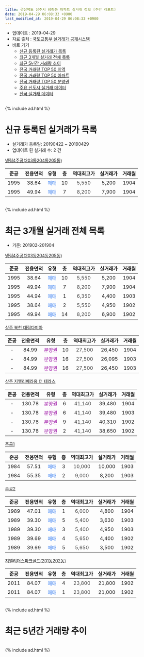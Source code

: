 ```yaml
---
title: 경상북도 상주시 냉림동 아파트 실거래 정보 (주간 레포트)
date: 2019-04-29 06:08:33 +0900
last_modified_at: 2019-04-29 06:08:33 +0900
---
```


* 업데이트 : 2019-04-29
* 자료 출처 : [국토교통부 실거래가 공개시스템](http://rt.molit.go.kr)
* 바로 가기
    * [신규 등록된 실거래가 목록](#신규-등록된-실거래가-목록)
    * [최근 3개월 실거래 전체 목록](#최근-3개월-실거래-전체-목록)
    * [최근 5년간 거래량 추이](#최근-5년간-거래량-추이)
    * [전국 거래량 TOP 50 지역](https://inasie.github.io/apt-trade-info/최근-3개월-전국에서-가장-거래가-많이-발생한-지역)
    * [전국 거래량 TOP 50 아파트](https://inasie.github.io/apt-trade-info/최근-3개월-전국에서-가장-거래가-많이-발생한-아파트)
    * [전국 거래량 TOP 50 분양권](https://inasie.github.io/apt-trade-info/최근-3개월-전국에서-가장-거래가-많이-발생한-분양권)
    * [주요 신도시 실거래 데이터](https://inasie.github.io/apt-trade-info/주요-신도시)
    * [전국 실거래 데이터](https://inasie.github.io/apt-trade-info/전국)
<br>
{% include ad.html %}
<br>

# 신규 등록된 실거래가 목록
* 실거래가 등록일: 20190422 ~ 20190429
* 업데이트 된 실거래 수: 2 건


[냉림4주공(203동204동205동)](https://search.naver.com/search.naver?query=%EA%B2%BD%EC%83%81%EB%B6%81%EB%8F%84+%EC%83%81%EC%A3%BC%EC%8B%9C+%EB%83%89%EB%A6%BC%EB%8F%99+%EB%83%89%EB%A6%BC4%EC%A3%BC%EA%B3%B5%28203%EB%8F%99204%EB%8F%99205%EB%8F%99%29)

|준공|전용면적|유형|층|역대최고가|실거래가|거래월|
|:---:|:---:|:---:|:---:|:---:|:---:|:---:|
|1995|38.64|<span style="color:#4285f3">매매</span>|10|<span style="color:#444444">5,550</span>|5,200|1904|
|1995|49.94|<span style="color:#4285f3">매매</span>|7|<span style="color:#444444">8,200</span>|7,900|1904|


<br>
{% include ad.html %}
<br>

# 최근 3개월 실거래 전체 목록
* 기준: 201902-201904


[냉림4주공(203동204동205동)](https://search.naver.com/search.naver?query=%EA%B2%BD%EC%83%81%EB%B6%81%EB%8F%84+%EC%83%81%EC%A3%BC%EC%8B%9C+%EB%83%89%EB%A6%BC%EB%8F%99+%EB%83%89%EB%A6%BC4%EC%A3%BC%EA%B3%B5%28203%EB%8F%99204%EB%8F%99205%EB%8F%99%29)

|준공|전용면적|유형|층|역대최고가|실거래가|거래월|
|:---:|:---:|:---:|:---:|:---:|:---:|:---:|
|1995|38.64|<span style="color:#4285f3">매매</span>|10|<span style="color:#444444">5,550</span>|5,200|1904|
|1995|49.94|<span style="color:#4285f3">매매</span>|7|<span style="color:#444444">8,200</span>|7,900|1904|
|1995|44.94|<span style="color:#4285f3">매매</span>|1|<span style="color:#444444">6,350</span>|4,400|1903|
|1995|38.64|<span style="color:#4285f3">매매</span>|2|<span style="color:#444444">5,550</span>|4,950|1902|
|1995|49.94|<span style="color:#4285f3">매매</span>|14|<span style="color:#444444">8,200</span>|6,900|1902|

[상주 북천 대림다미아](https://search.naver.com/search.naver?query=%EA%B2%BD%EC%83%81%EB%B6%81%EB%8F%84+%EC%83%81%EC%A3%BC%EC%8B%9C+%EB%83%89%EB%A6%BC%EB%8F%99+%EC%83%81%EC%A3%BC+%EB%B6%81%EC%B2%9C+%EB%8C%80%EB%A6%BC%EB%8B%A4%EB%AF%B8%EC%95%84)

|준공|전용면적|유형|층|역대최고가|실거래가|거래월|
|:---:|:---:|:---:|:---:|:---:|:---:|:---:|
|-|84.99|<span style="color:#9C11A5">분양권</span>|10|<span style="color:#444444">27,500</span>|26,450|1904|
|-|84.99|<span style="color:#9C11A5">분양권</span>|16|<span style="color:#444444">27,500</span>|26,095|1903|
|-|84.99|<span style="color:#9C11A5">분양권</span>|16|<span style="color:#444444">27,500</span>|26,450|1903|

[상주 지엘리베라움 더 테라스](https://search.naver.com/search.naver?query=%EA%B2%BD%EC%83%81%EB%B6%81%EB%8F%84+%EC%83%81%EC%A3%BC%EC%8B%9C+%EB%83%89%EB%A6%BC%EB%8F%99+%EC%83%81%EC%A3%BC+%EC%A7%80%EC%97%98%EB%A6%AC%EB%B2%A0%EB%9D%BC%EC%9B%80+%EB%8D%94+%ED%85%8C%EB%9D%BC%EC%8A%A4)

|준공|전용면적|유형|층|역대최고가|실거래가|거래월|
|:---:|:---:|:---:|:---:|:---:|:---:|:---:|
|-|130.78|<span style="color:#9C11A5">분양권</span>|6|<span style="color:#444444">41,140</span>|39,480|1904|
|-|130.78|<span style="color:#9C11A5">분양권</span>|6|<span style="color:#444444">41,140</span>|39,480|1903|
|-|130.78|<span style="color:#9C11A5">분양권</span>|9|<span style="color:#444444">41,140</span>|40,310|1902|
|-|130.78|<span style="color:#9C11A5">분양권</span>|2|<span style="color:#444444">41,140</span>|38,650|1902|

[주공1](https://search.naver.com/search.naver?query=%EA%B2%BD%EC%83%81%EB%B6%81%EB%8F%84+%EC%83%81%EC%A3%BC%EC%8B%9C+%EB%83%89%EB%A6%BC%EB%8F%99+%EC%A3%BC%EA%B3%B51)

|준공|전용면적|유형|층|역대최고가|실거래가|거래월|
|:---:|:---:|:---:|:---:|:---:|:---:|:---:|
|1984|57.51|<span style="color:#4285f3">매매</span>|3|<span style="color:#444444">10,000</span>|10,000|1903|
|1984|55.35|<span style="color:#4285f3">매매</span>|2|<span style="color:#444444">9,000</span>|8,200|1903|

[주공2](https://search.naver.com/search.naver?query=%EA%B2%BD%EC%83%81%EB%B6%81%EB%8F%84+%EC%83%81%EC%A3%BC%EC%8B%9C+%EB%83%89%EB%A6%BC%EB%8F%99+%EC%A3%BC%EA%B3%B52)

|준공|전용면적|유형|층|역대최고가|실거래가|거래월|
|:---:|:---:|:---:|:---:|:---:|:---:|:---:|
|1989|47.01|<span style="color:#4285f3">매매</span>|1|<span style="color:#444444">6,000</span>|4,800|1904|
|1989|39.30|<span style="color:#4285f3">매매</span>|5|<span style="color:#444444">5,400</span>|3,630|1903|
|1989|39.30|<span style="color:#4285f3">매매</span>|3|<span style="color:#444444">5,400</span>|4,950|1903|
|1989|39.69|<span style="color:#4285f3">매매</span>|4|<span style="color:#444444">5,650</span>|4,400|1902|
|1989|39.69|<span style="color:#4285f3">매매</span>|5|<span style="color:#444444">5,650</span>|3,500|1902|

[지엘리더스파크골드(201동202동)](https://search.naver.com/search.naver?query=%EA%B2%BD%EC%83%81%EB%B6%81%EB%8F%84+%EC%83%81%EC%A3%BC%EC%8B%9C+%EB%83%89%EB%A6%BC%EB%8F%99+%EC%A7%80%EC%97%98%EB%A6%AC%EB%8D%94%EC%8A%A4%ED%8C%8C%ED%81%AC%EA%B3%A8%EB%93%9C%28201%EB%8F%99202%EB%8F%99%29)

|준공|전용면적|유형|층|역대최고가|실거래가|거래월|
|:---:|:---:|:---:|:---:|:---:|:---:|:---:|
|2011|84.07|<span style="color:#4285f3">매매</span>|4|<span style="color:#444444">23,800</span>|21,800|1902|
|2011|84.07|<span style="color:#4285f3">매매</span>|1|<span style="color:#444444">23,800</span>|21,000|1902|


<br>
{% include ad.html %}
<br>

# 최근 5년간 거래량 추이


<div style="width:100%;">
    <canvas id="deal_progress" height="200"></canvas>
</div>

<script>
new Chart(document.getElementById("deal_progress"), {
    type: 'line',
    data: {
        labels: ['201404','201405','201406','201407','201408','201409','201410','201411','201412','201501','201502','201503','201504','201505','201506','201507','201508','201509','201510','201511','201512','201601','201602','201603','201604','201605','201606','201607','201608','201609','201610','201611','201612','201701','201702','201703','201704','201705','201706','201707','201708','201709','201710','201711','201712','201801','201802','201803','201804','201805','201806','201807','201808','201809','201810','201811','201812','201901','201902','201903','201904'],
        datasets: [{
            label: '매매',
            pointRadius: 1,
            data: [7, 8, 6, 9, 9, 11, 13, 7, 7, 23, 10, 12, 9, 4, 5, 17, 15, 12, 12, 9, 10, 12, 10, 17, 9, 9, 5, 14, 5, 7, 6, 8, 5, 8, 12, 6, 4, 13, 12, 5, 8, 10, 34, 12, 11, 21, 27, 64, 10, 8, 9, 5, 4, 6, 10, 11, 7, 6, 8, 8, 5],
            borderColor: "rgba(255, 201, 14, 1)",
            backgroundColor: "rgba(255, 201, 14, 0.5)",
            fill: false,
            lineTension: 0
        },{
            label: '전월세',
            pointRadius: 1,
            data: [3, 2, 5, 1, 2, 1, 4, 2, 2, 2, 2, 4, 3, 3, 1, 1, 4, 3, 3, 3, 1, 6, 7, 2, 1, 6, 1, 4, 5, 3, 8, 2, 0, 2, 3, 3, 0, 3, 2, 1, 2, 4, 2, 4, 1, 1, 5, 2, 2, 3, 0, 2, 0, 1, 2, 1, 4, 2, 0, 0, 0],
            borderColor: "rgba(0, 141, 185, 1)",
            backgroundColor: "rgba(0, 141, 185, 0.5)",
            fill: false,
            lineTension: 0
        }
        ]
    },
    options: {
        responsive: true,
        title: {
            display: false
        },
        tooltips: {
            mode: 'index',
            intersect: false
        },
        hover: {
            mode: 'nearest',
            intersect: true
        },
        scales: {
            xAxes: [{
                display: true,
                scaleLabel: {
                    display: true,
                    labelString: '년/월'
                }
            }],
            yAxes: [{
                display: true,
                ticks: {
                    suggestedMin: 0,
                },
                scaleLabel: {
                    display: true,
                    labelString: '실거래 수'
                }
            }]
        }
    }
});

</script>


<br>
{% include ad.html %}
<br>

